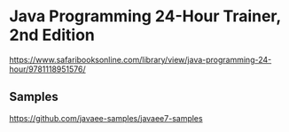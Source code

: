 # Java Programming 24-Hour Trainer, 2nd Edition

https://www.safaribooksonline.com/library/view/java-programming-24-hour/9781118951576/

## Samples

https://github.com/javaee-samples/javaee7-samples
